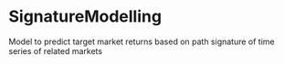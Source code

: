 # SignatureModelling
Model to predict target market returns based on path signature of time series of related markets

